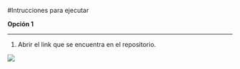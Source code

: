 #Intrucciones para ejecutar

**Opción 1**

----

1. Abrir el link que se encuentra en el repositorio.
<img align="center" src="https://user-images.githubusercontent.com/39578762/53369730-757f1200-3911-11e9-8429-ce029415c7d8.png" />